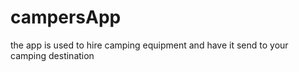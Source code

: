# campersApp
the app is used to hire camping equipment and have it send to your camping destination
